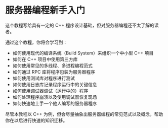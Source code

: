 # 服务器编程新手入门

这个教程写给具有一定的 C++ 程序设计基础，但对服务器编程还不太了解的读者。

通过这个教程，你将会学习到：

- 如何使用现代的编译系统（Build System）来组织一个中小型 C++ 项目
- 如何在 C++ 项目中使用第三方库
- 如何使用常见的多线程、多进程编程范式
- 如何通过 RPC 库将程序包装为服务器程序
- 如何使用测试库对程序进行测试
- 如何使用日志库记录程序运行中的关键信息
- 如何使用调试器调试（运行中的）程序
- 如何处理程序崩溃以及使用调试器恢复现场
- 如何快速地上手一个他人编写的服务器程序

尽管本教程以 C++ 为例，但会尽量抽象出服务器编程的常见范式以及概念，帮助你在以后进行快速的知识迁移。
